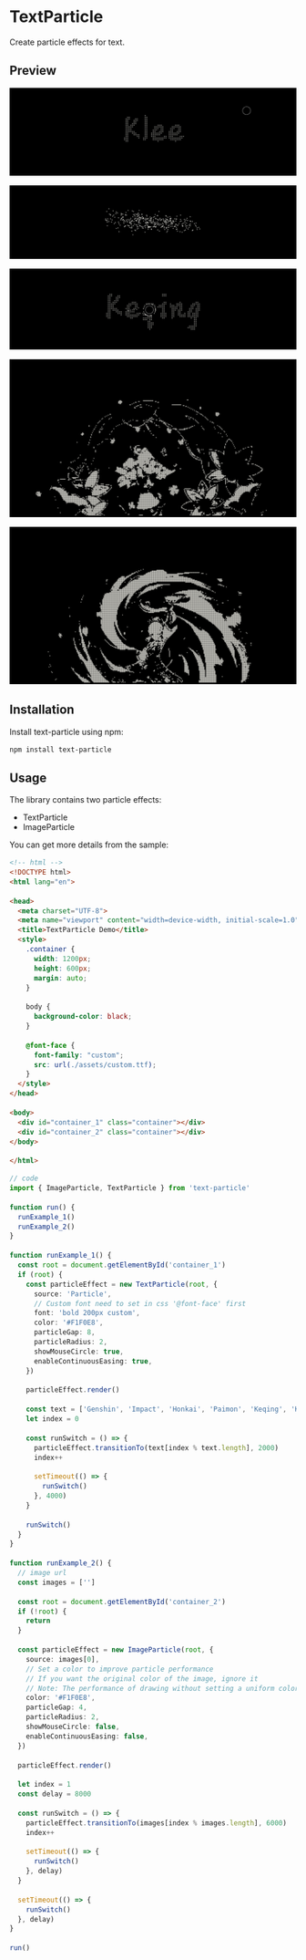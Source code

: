 # TextParticle

Create particle effects for text.

## Preview

![preview_1](https://github.com/TinyCricetus/text-particle/blob/main/preview/image_1.png)

![preview_2](https://github.com/TinyCricetus/text-particle/blob/main/preview/image_2.png)

![preview_3](https://github.com/TinyCricetus/text-particle/blob/main/preview/image_3.png)

![preview_4](https://github.com/TinyCricetus/text-particle/blob/main/preview/image_4.png)

![preview_5](https://github.com/TinyCricetus/text-particle/blob/main/preview/image_5.png)


## Installation

Install text-particle using npm:

```sh
npm install text-particle
```

## Usage

The library contains two particle effects:

- TextParticle
- ImageParticle


You can get more details from the sample:

```html
<!-- html -->
<!DOCTYPE html>
<html lang="en">

<head>
  <meta charset="UTF-8">
  <meta name="viewport" content="width=device-width, initial-scale=1.0">
  <title>TextParticle Demo</title>
  <style>
    .container {
      width: 1200px;
      height: 600px;
      margin: auto;
    }

    body {
      background-color: black;
    }

    @font-face {
      font-family: "custom";
      src: url(./assets/custom.ttf);
    }
  </style>
</head>

<body>
  <div id="container_1" class="container"></div>
  <div id="container_2" class="container"></div>
</body>

</html>
```

```typescript
// code
import { ImageParticle, TextParticle } from 'text-particle'

function run() {
  runExample_1()
  runExample_2()
}

function runExample_1() {
  const root = document.getElementById('container_1')
  if (root) {
    const particleEffect = new TextParticle(root, {
      source: 'Particle',
      // Custom font need to set in css '@font-face' first 
      font: 'bold 200px custom',
      color: '#F1F0E8',
      particleGap: 8,
      particleRadius: 2,
      showMouseCircle: true,
      enableContinuousEasing: true,
    })

    particleEffect.render()

    const text = ['Genshin', 'Impact', 'Honkai', 'Paimon', 'Keqing', 'Klee']
    let index = 0

    const runSwitch = () => {
      particleEffect.transitionTo(text[index % text.length], 2000)
      index++

      setTimeout(() => {
        runSwitch()
      }, 4000)
    }

    runSwitch()
  }
}

function runExample_2() {
  // image url
  const images = ['']

  const root = document.getElementById('container_2')
  if (!root) {
    return
  }

  const particleEffect = new ImageParticle(root, {
    source: images[0],
    // Set a color to improve particle performance
    // If you want the original color of the image, ignore it
    // Note: The performance of drawing without setting a uniform color will be lower
    color: '#F1F0E8',
    particleGap: 4,
    particleRadius: 2,
    showMouseCircle: false,
    enableContinuousEasing: false,
  })

  particleEffect.render()

  let index = 1
  const delay = 8000

  const runSwitch = () => {
    particleEffect.transitionTo(images[index % images.length], 6000)
    index++

    setTimeout(() => {
      runSwitch()
    }, delay)
  }

  setTimeout(() => {
    runSwitch()
  }, delay)
}

run()
```


